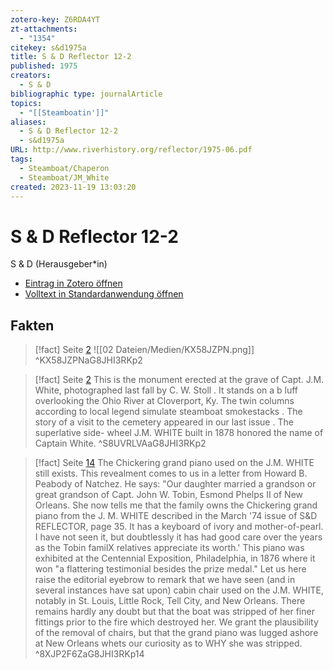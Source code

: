 ```yaml
---
zotero-key: Z6RDA4YT
zt-attachments:
  - "1354"
citekey: s&d1975a
title: S & D Reflector 12-2
published: 1975
creators:
  - S & D
bibliographic type: journalArticle
topics:
  - "[[Steamboatin']]"
aliases:
  - S & D Reflector 12-2
  - s&d1975a
URL: http://www.riverhistory.org/reflector/1975-06.pdf
tags:
  - Steamboat/Chaperon
  - Steamboat/JM_White
created: 2023-11-19 13:03:20
---
```

# S & D Reflector 12-2
S & D (Herausgeber\*in)

- [Eintrag in Zotero öffnen](zotero://select/library/items/Z6RDA4YT) 
- [Volltext in Standardanwendung öffnen](<file:///C:/Users/mittelba/Zotero/miba/storage/G8JHI3RK/1975_S%20&%20D%20Reflector.pdf>)


## Fakten
> [!fact]  Seite [2](zotero://open-pdf/library/items/G8JHI3RK?page=2&annotation=KX58JZPN)
> ![[02 Dateien/Medien/KX58JZPN.png]]
> ^KX58JZPNaG8JHI3RKp2

> [!fact]  Seite [2](zotero://open-pdf/library/items/G8JHI3RK?page=2&annotation=S8UVRLVA)
> This is the monument erected at the grave of Capt. J.M. White, photographed last fall by C. W. Stoll . It stands on a b luff overlooking the Ohio River at Cloverport, Ky. The twin columns according to local legend simulate steamboat smokestacks . The story of a visit to the cemetery appeared in our last issue . The superlative side- wheel J.M. WHITE built in 1878 honored the name of Captain White.
> ^S8UVRLVAaG8JHI3RKp2

> [!fact]  Seite [14](zotero://open-pdf/library/items/G8JHI3RK?page=14&annotation=8XJP2F6Z)
> The Chickering grand piano used on the J.M. WHITE still exists. This revealment comes to us in a letter from Howard B. Peabody of Natchez. He says: "Our daughter married a grandson or great grand­son of Capt. John W. Tobin, Esmond Phelps II of New Orleans. She now tells me that the family owns the Chickering grand piano from the J. M. WHITE described in the March '74 issue of S&D REFLECTOR, page 35. It has a keyboard of ivory and mother-of-pearl. I have not seen it, but doubtlessly it has had good care over the years as the Tobin familX relatives appre­ciate its worth.' This piano was exhibited at the Centennial Exposition, Philadel­phia, in 1876 where it won "a flattering testimonial besides the prize medal." Let us here raise the editorial eyebrow to remark that we have seen (and in several instances have sat upon) cabin chair used on the J.M. WHITE, notably in St. Louis, Little Rock, Tell City, and New Orleans. There remains hardly any doubt but that the boat was stripped of her finer fittings prior to the fire which destroyed her. We grant the plausibility of the removal of chairs, but that the grand piano was lugged ashore at New Orleans whets our curiosity as to WHY she was stripped.
> ^8XJP2F6ZaG8JHI3RKp14

